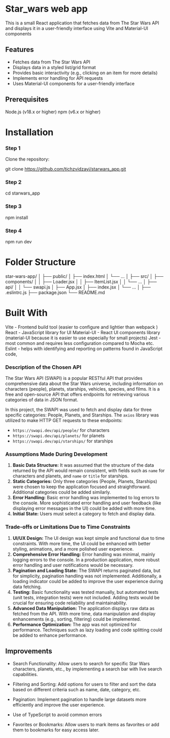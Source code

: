 # Star_wars web app

This is a small React application that fetches data from The Star Wars API and displays it in a user-friendly interface using Vite and Material-UI components


## Features
- Fetches data from The Star Wars API
- Displays data in a styled list/grid format
- Provides basic interactivity (e.g., clicking on an item for more details)
- Implements error handling for API requests
- Uses Material-UI components for a user-friendly interface


## Prerequisites
Node.js (v18.x or higher)
npm (v6.x or higher)

# Installation

### Step 1
Clone the repository:

git clone https://github.com/tichzvidzayi/starwars_app.git

### Step 2
cd starwars_app

### Step 3
npm install

### Step 4
npm run dev


# Folder Structure
star-wars-app/
│
├── public/
│   ├── index.html
│   └── ...
│
├── src/
│   ├── components/
│   │   ├── Loader.jsx
│   │   ├── ItemList.jsx
│   │   └── ...
│   ├── api/
│   │   └── swapi.js
│   ├── App.jsx
│   ├── index.jsx
│   └── ...
│
├── .eslintrc.js
├── package.json
└── README.md


# Built With
Vite - Frontend build tool (easier to configure and lightier than webpack )
React - JavaScript library for UI
Material-UI - React UI components library
(material-UI because it is easier to use especially for small projects)
Jest - most common and requires less configuration compared to Mocha etc.
Eslint - helps with identifying and reporting on patterns found in JavaScript code,



### Description of the Chosen API

The Star Wars API (SWAPI) is a popular RESTful API that provides comprehensive data about the Star Wars universe, including information on characters (people), planets, starships, vehicles, species, and films. It is a free and open-source API that offers endpoints for retrieving various categories of data in JSON format. 

In this project, the SWAPI was used to fetch and display data for three specific categories: People, Planets, and Starships. The `axios` library was utilized to make HTTP GET requests to these endpoints:

- `https://swapi.dev/api/people/` for characters
- `https://swapi.dev/api/planets/` for planets
- `https://swapi.dev/api/starships/` for starships


### Assumptions Made During Development

1. **Basic Data Structure:** It was assumed that the structure of the data returned by the API would remain consistent, with fields such as `name` for characters and planets, and `name` or `title` for starships.
2. **Static Categories:** Only three categories (People, Planets, Starships) were chosen to keep the application focused and straightforward. Additional categories could be added similarly.
3. **Error Handling:** Basic error handling was implemented to log errors to the console. More sophisticated error handling and user feedback (like displaying error messages in the UI) could be added with more time.
4. **Initial State:** Users must select a category to fetch and display data.

### Trade-offs or Limitations Due to Time Constraints

1. **UI/UX Design:** The UI design was kept simple and functional due to time constraints. With more time, the UI could be enhanced with better styling, animations, and a more polished user experience.
2. **Comprehensive Error Handling:** Error handling was minimal, mainly logging errors to the console. In a production application, more robust error handling and user notifications would be necessary.
3. **Pagination and Loading State:** The SWAPI returns paginated data, but for simplicity, pagination handling was not implemented. Additionally, a loading indicator could be added to improve the user experience during data fetching.
4. **Testing:** Basic functionality was tested manually, but automated tests (unit tests, integration tests) were not included. Adding tests would be crucial for ensuring code reliability and maintainability.
5. **Advanced Data Manipulation:** The application displays raw data as fetched from the API. With more time, data manipulation and display enhancements (e.g., sorting, filtering) could be implemented.
6. **Performance Optimization:** The app was not optimized for performance. Techniques such as lazy loading and code splitting could be added to enhance performance.


## Improvements 

- Search Functionality: Allow users to search for specific Star Wars characters, planets, etc., by implementing a search bar with live search capabilities.

- Filtering and Sorting: Add options for users to filter and sort the data based on different criteria such as name, date, category, etc.

- Pagination: Implement pagination to handle large datasets more efficiently and improve the user experience.

- Use of TypeScript to avoid common errors

- Favorites or Bookmarks: Allow users to mark items as favorites or add them to bookmarks for easy access later.